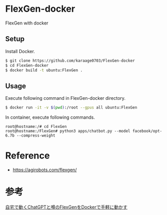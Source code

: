 # FlexGen-docker
FlexGen with docker


## Setup
Install Docker.

```sh
$ git clone https://github.com/karaage0703/FlexGen-docker
$ cd FlexGen-docker
$ docker build -t ubuntu:FlexGen .
```

## Usage
Execute following command in FlexGen-docker directory.

```sh
$ docker run -it -v $(pwd):/root --gpus all ubuntu:FlexGen
```

In container, execute following commands.

```
root@hostname:/# cd FlexGen
root@hostname:/FlexGen# python3 apps/chatbot.py --model facebook/opt-6.7b --compress-weight
```

# Reference
- https://agirobots.com/flexgen/

# 参考
[自宅で動くChatGPTと噂のFlexGenをDockerで手軽に動かす](https://zenn.dev/karaage0703/articles/de7045e9792623)
